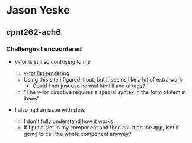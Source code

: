 # Jason Yeske


## cpnt262-ach6

### Challenges I encountered

- v-for is still so confusing to me
    - [v-for list rendering](https://vuejs.org/guide/essentials/list.html#v-for)
    - Using this site I figured it out, but it seems like a lot of extra work
        - Could I not just use normal html li and ul tags?
    - "The v-for directive requires a special syntax in the form of item in items"

- I also had an issue with slots
    - I don't fully understand how it works
    - If I put a slot in my component and then call it on the app, isnt it going to call the whole component anyway?
        